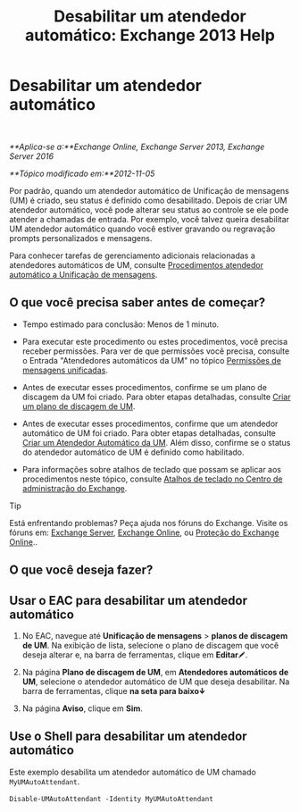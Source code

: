 ﻿---
title: 'Desabilitar um atendedor automático: Exchange 2013 Help'
TOCTitle: Desabilitar um atendedor automático
ms:assetid: ad79f374-f68f-430b-8b9c-2c841e1c55ae
ms:mtpsurl: https://technet.microsoft.com/pt-br/library/Bb124228(v=EXCHG.150)
ms:contentKeyID: 50486371
ms.date: 05/22/2018
mtps_version: v=EXCHG.150
ms.translationtype: MT
---

# Desabilitar um atendedor automático

 

_**Aplica-se a:**Exchange Online, Exchange Server 2013, Exchange Server 2016_

_**Tópico modificado em:**2012-11-05_

Por padrão, quando um atendedor automático de Unificação de mensagens (UM) é criado, seu status é definido como desabilitado. Depois de criar UM atendedor automático, você pode alterar seu status ao controle se ele pode atender a chamadas de entrada. Por exemplo, você talvez queira desabilitar UM atendedor automático quando você estiver gravando ou regravação prompts personalizados e mensagens.

Para conhecer tarefas de gerenciamento adicionais relacionadas a atendedores automáticos de UM, consulte [Procedimentos atendedor automático a Unificação de mensagens](um-auto-attendant-procedures-exchange-2013-help.md).

## O que você precisa saber antes de começar?

  - Tempo estimado para conclusão: Menos de 1 minuto.

  - Para executar este procedimento ou estes procedimentos, você precisa receber permissões. Para ver de que permissões você precisa, consulte o Entrada "Atendedores automáticos da UM" no tópico [Permissões de mensagens unificadas](unified-messaging-permissions-exchange-2013-help.md).

  - Antes de executar esses procedimentos, confirme se um plano de discagem da UM foi criado. Para obter etapas detalhadas, consulte [Criar um plano de discagem de UM](create-a-um-dial-plan-exchange-2013-help.md).

  - Antes de executar esses procedimentos, confirme que um atendedor automático de UM foi criado. Para obter etapas detalhadas, consulte [Criar um Atendedor Automático da UM](create-a-um-auto-attendant-exchange-2013-help.md). Além disso, confirme se o status do atendedor automático de UM é definido como habilitado.

  - Para informações sobre atalhos de teclado que possam se aplicar aos procedimentos neste tópico, consulte [Atalhos de teclado no Centro de administração do Exchange](keyboard-shortcuts-in-the-exchange-admin-center-exchange-online-protection-help.md).


> [!TIP]
> Está enfrentando problemas? Peça ajuda nos fóruns do Exchange. Visite os fóruns em: <A href="https://go.microsoft.com/fwlink/p/?linkid=60612">Exchange Server</A>, <A href="https://go.microsoft.com/fwlink/p/?linkid=267542">Exchange Online</A>, ou <A href="https://go.microsoft.com/fwlink/p/?linkid=285351">Proteção do Exchange Online</A>..



## O que você deseja fazer?

## Usar o EAC para desabilitar um atendedor automático

1.  No EAC, navegue até **Unificação de mensagens** \> **planos de discagem de UM**. Na exibição de lista, selecione o plano de discagem que você deseja alterar e, na barra de ferramentas, clique em **Editar**![Ícone de edição](images/JJ218640.6f53ccb2-1f13-4c02-bea0-30690e6ea71d(EXCHG.150).gif "Ícone de edição").

2.  Na página **Plano de discagem de UM**, em **Atendedores automáticos de UM**, selecione o atendedor automático de UM que deseja desabilitar. Na barra de ferramentas, clique **na seta para baixo**![Ícone Seta para baixo](images/JJ150576.ef5ca57d-a033-457b-bd92-6361877c33d0(EXCHG.150).gif "Ícone Seta para baixo")

3.  Na página **Aviso**, clique em **Sim**.

## Use o Shell para desabilitar um atendedor automático

Este exemplo desabilita um atendedor automático de UM chamado `MyUMAutoAttendant`.

    Disable-UMAutoAttendant -Identity MyUMAutoAttendant

